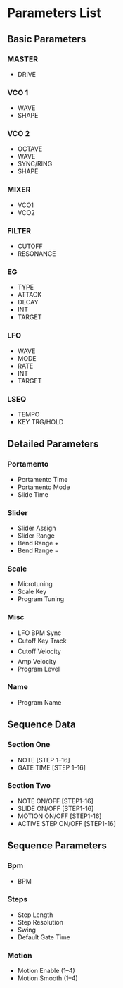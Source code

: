 # Parameters List

## Basic Parameters

### MASTER

- DRIVE

### VCO 1

- WAVE
- SHAPE

### VCO 2

- OCTAVE
- WAVE
- SYNC/RING
- SHAPE

### MIXER

- VCO1
- VCO2

### FILTER

- CUTOFF
- RESONANCE

### EG

- TYPE
- ATTACK
- DECAY
- INT
- TARGET

### LFO

- WAVE
- MODE
- RATE
- INT
- TARGET

### LSEQ

- TEMPO
- KEY TRG/HOLD

## Detailed Parameters

### Portamento

- Portamento Time
- Portamento Mode
- Slide Time

### Slider

- Slider Assign
- Slider Range
- Bend Range +
- Bend Range −

### Scale

- Microtuning
- Scale Key
- Program Tuning

### Misc

- LFO BPM Sync
- Cutoff Key Track
- Cutoff Velocity
- Amp Velocity
- Program Level

### Name

- Program Name

## Sequence Data

### Section One

- NOTE [STEP 1–16]
- GATE TIME [STEP 1–16]

### Section Two

- NOTE ON/OFF [STEP1-16]
- SLIDE ON/OFF [STEP1-16]
- MOTION ON/OFF [STEP1-16]
- ACTIVE STEP ON/OFF [STEP1-16]

## Sequence Parameters

### Bpm

- BPM

### Steps

- Step Length
- Step Resolution
- Swing
- Default Gate Time

### Motion

- Motion Enable (1–4)
- Motion Smooth (1–4)
